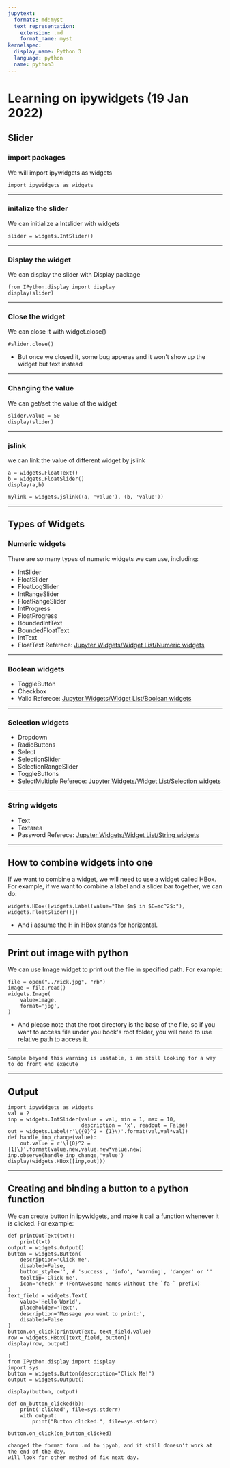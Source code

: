 ```yaml
---
jupytext:
  formats: md:myst
  text_representation:
    extension: .md
    format_name: myst
kernelspec:
  display_name: Python 3
  language: python
  name: python3
---
```


# Learning on ipywidgets (19 Jan 2022)

## Slider
### import packages
We will import ipywidgets as widgets
```{code-cell} ipython3
import ipywidgets as widgets
```
---
### initalize the slider
We can initialize a Intslider with widgets
```{code-cell} ipython3
slider = widgets.IntSlider()
```
---
### Display the widget
We can display the slider with Display package
```{code-cell} ipython3
from IPython.display import display
display(slider)
```
---
### Close the widget
We can close it with widget.close()
```{code-cell}
#slider.close()
```
- But once we closed it, some bug apperas and it won't show up the widget but text instead
---
### Changing the value
We can get/set the value of the widget
```{code-cell}
slider.value = 50
display(slider)
```
---
### jslink
we can link the value of different widget by jslink
```{code-cell}
a = widgets.FloatText()
b = widgets.FloatSlider()
display(a,b)

mylink = widgets.jslink((a, 'value'), (b, 'value'))
```
---
## Types of Widgets
### Numeric widgets
There are so many types of numeric widgets we can use, including:
- IntSlider
- FloatSlider
- FloatLogSlider
- IntRangeSlider
- FloatRangeSlider
- IntProgress
- FloatProgress
- BoundedIntText
- BoundedFloatText
- IntText
- FloatText
	Referece: [Jupyter Widgets/Widget List/Numeric widgets](https://ipywidgets.readthedocs.io/en/latest/examples/Widget%20List.html#Numeric-widgets)
---
### Boolean widgets
- ToggleButton
- Checkbox
- Valid
	Referece: [Jupyter Widgets/Widget List/Boolean widgets](https://ipywidgets.readthedocs.io/en/latest/examples/Widget%20List.html#Boolean-widgets)
---
### Selection widgets
- Dropdown
- RadioButtons
- Select
- SelectionSlider
- SelectionRangeSlider
- ToggleButtons
- SelectMultiple
	Referece: [Jupyter Widgets/Widget List/Selection widgets](https://ipywidgets.readthedocs.io/en/latest/examples/Widget%20List.html#Selection-widgets)
---
### String widgets
- Text
- Textarea
- Password
	Referece: [Jupyter Widgets/Widget List/String widgets](https://ipywidgets.readthedocs.io/en/latest/examples/Widget%20List.html#String-widgets)
---
## How to combine widgets into one
If we want to combine a widget, we will need to use a widget called HBox.
For example, if we want to combine a label and a slider bar together, we can do:
```{code-cell} ipython3
widgets.HBox([widgets.Label(value="The $m$ in $E=mc^2$:"), widgets.FloatSlider()])
```
* And i assume the H in HBox stands for horizontal.
---
## Print out image with python
We can use Image widget to print out the file in specified path. For example:
```{code-cell} ipython3
file = open("../rick.jpg", "rb")
image = file.read()
widgets.Image(
    value=image,
    format='jpg',
)
```
* And please note that the root directory is the base of the file, so if you want to access file under you book's root folder, you will need to use relative path to access it.

---
```{warning}
Sample beyond this warning is unstable, i am still looking for a way to do front end execute
```
---
## Output

```{code-cell} ipython3
import ipywidgets as widgets
val = 2
inp = widgets.IntSlider(value = val, min = 1, max = 10, 
                        description = 'x', readout = False)
out = widgets.Label(r'\({0}^2 = {1}\)'.format(val,val*val))
def handle_inp_change(value):
    out.value = r'\({0}^2 = {1}\)'.format(value.new,value.new*value.new)
inp.observe(handle_inp_change,'value')
display(widgets.HBox([inp,out]))
```
---
## Creating and binding a button to a python function
We can create button in ipywidgets, and make it call a function whenever it is clicked. For example:

```{code-cell} ipython3
def printOutText(txt):
	print(txt)
output = widgets.Output()
button = widgets.Button(
    description='Click me',
    disabled=False,
    button_style='', # 'success', 'info', 'warning', 'danger' or ''
    tooltip='Click me',
    icon='check' # (FontAwesome names without the `fa-` prefix)
)
text_field = widgets.Text(
    value='Hello World',
    placeholder='Text',
    description='Message you want to print:',
    disabled=False
)
button.on_click(printOutText, text_field.value)
row = widgets.HBox([text_field, button])
display(row, output)
```

```{code-cell} ipython3
:
from IPython.display import display
import sys
button = widgets.Button(description="Click Me!")
output = widgets.Output()

display(button, output)

def on_button_clicked(b):
    print('clicked', file=sys.stderr)
    with output:
        print("Button clicked.", file=sys.stderr)

button.on_click(on_button_clicked)
```

```{note}
changed the format form .md to ipynb, and it still donesn't work at the end of the day.
will look for other method of fix next day.
```